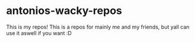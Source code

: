 # antonios-wacky-repos
This is my repos! This is a repos for mainly me and my friends, but yall can use it aswell if you want :D
